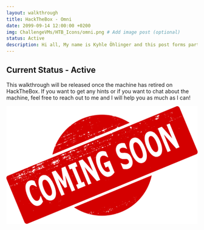 ```yaml
---
layout: walkthrough
title: HackTheBox - Omni
date: 2099-09-14 12:00:00 +0200
img: ChallengeVMs/HTB_Icons/omni.png # Add image post (optional)
status: Active
description: Hi all, My name is Kyhle Öhlinger and this post forms part of my challenge VM writeups. If you enjoy any of the posts, feel free to reach out and let me know :) 
---
```


## Current Status - Active

This walkthrough will be released once the machine has retired on HackTheBox. If you want to get any hints or if you want to chat about the machine, feel free to reach out to me and I will help you as much as I can!

<img src="/assets/img/comingsoon.png" alt="Coming Soon">